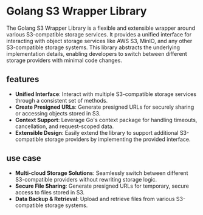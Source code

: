 # Golang S3 Wrapper Library
The Golang S3 Wrapper Library is a flexible and extensible wrapper around various S3-compatible storage services. It provides a unified interface for interacting with object storage services like AWS S3, MinIO, and any other S3-compatible storage systems. This library abstracts the underlying implementation details, enabling developers to switch between different storage providers with minimal code changes.

## features
- **Unified Interface**: Interact with multiple S3-compatible storage services through a consistent set of methods.
- **Create Presigned URLs**: Generate presigned URLs for securely sharing or accessing objects stored in S3.
- **Context Support**: Leverage Go's context package for handling timeouts, cancellation, and request-scoped data.
- **Extensible Design**: Easily extend the library to support additional S3-compatible storage providers by implementing the provided interface.

## use case
- **Multi-cloud Storage Solutions**: Seamlessly switch between different S3-compatible providers without rewriting storage logic.
- **Secure File Sharing**: Generate presigned URLs for temporary, secure access to files stored in S3.
- **Data Backup & Retrieval**: Upload and retrieve files from various S3-compatible storage systems.